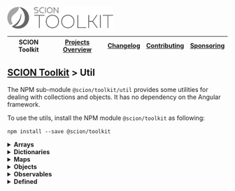 <a href="/README.md"><img src="/docs/branding/scion-toolkit.svg" height="50" alt="SCION Toolkit"></a>

| SCION Toolkit | [Projects Overview][menu-projects-overview] | [Changelog][menu-changelog] | [Contributing][menu-contributing] | [Sponsoring][menu-sponsoring] |  
| --- | --- | --- | --- | --- |

## [SCION Toolkit][menu-home] > Util

The NPM sub-module `@scion/toolkit/util` provides some utilities for dealing with collections and objects. It has no dependency on the Angular framework.

To use the utils, install the NPM module `@scion/toolkit` as following:
 
```
npm install --save @scion/toolkit
```

<details>
  <summary><strong>Arrays</strong></summary>
   
  The `Arrays` utility provides the following methods.
  
  - **coerce**\
    Creates an array from the given value, or returns the value if already an array. If given `null` or `undefined`, by default, returns an empty array.
  - **isEqual**\
    Compares items of given arrays for reference equality.
  - **remove**\
    Removes the specified element from an array, or the elements which satisfy the provided predicate function. The original array will be changed.
  - **distinct**\
    Removes duplicate items from the array. The original array will not be modified.
  - **intersect**\
    Intersects the given arrays, returning a new array containing all the elements contained in every array. Arrays which are `undefined` or `null` are ignored.

</details>

<details>
  <summary><strong>Dictionaries</strong></summary>
   
  The `Dictionaries` utility provides the following methods.
  
  - **coerce**\
    Creates a `Dictionary` from the given dictionary-like object. If given a `Dictionary`, it is returned. If given `null` or `undefined`, by default, returns an empty `Dictionary`.

</details>

<details>
  <summary><strong>Maps</strong></summary>
   
  The `Maps` utility provides the following methods.
  
  - **coerce**\
    Creates a `Map` from the given map-like object. If given a `Map`, it is returned. If `null` or `undefined` is given, by default, returns an empty `Map`.
  - **addSetValue**\
    Adds the given value into a `Set` in the multi value `Map<any, Set<any>>`.
  - **removeSetValue**\
    Removes the given value or values matching the given predicate from the multi `Map`.
  - **addListValue**\
    Adds the given value into an `Array` in the multi value `Map<any, any[]>`.
  - **removeListValue**\
    Removes the given value or values matching the given predicate from the multi `Map`.
  - **removeListValue**\
    Removes the given value or values matching the given predicate from the multi `Map`.

</details>

<details>
  <summary><strong>Objects</strong></summary>
   
  The `Objects` utility provides the following methods.
  
  - **isEqual**\
    Compares the two objects for shallow equality.

</details>

<details>
  <summary><strong>Observables</strong></summary>
   
  The `Observables` utility provides the following methods.
  
  - **coerce**\
    Creates an `Observable` from the given value, or returns the value if already an `Observable`. If given a `Promise`, it is converted into an Observable.

</details>

<details>
  <summary><strong>Defined</strong></summary>
   
  The `Defined` utility provides methods to work with `undefined` values. The value `null` is considered as a defined value.
  
  > TypeScript 3.7 introduces the [`nullish coalescing operator`](https://www.typescriptlang.org/docs/handbook/release-notes/typescript-3-7.html#nullish-coalescing) `(??)`, which is similar to the `Defined` function, but also applies for `null` values.
  
  - **orElse**\
    Returns the value, if present, otherwise returns the `orElseValue`, which can be a static value or provided by a supplier function.
  - **orElseThrow**\
    Returns the value, if present, otherwise throws an exception to be created by the provided supplier.

</details>

 
[menu-home]: /README.md
[menu-projects-overview]: /docs/projects-overview.md
[menu-changelog]: /docs/changelog.md
[menu-contributing]: /CONTRIBUTING.md
[menu-sponsoring]: /docs/sponsoring.md

